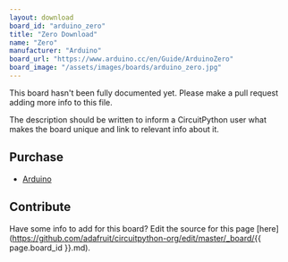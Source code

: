 ```yaml
---
layout: download
board_id: "arduino_zero"
title: "Zero Download"
name: "Zero"
manufacturer: "Arduino"
board_url: "https://www.arduino.cc/en/Guide/ArduinoZero"
board_image: "/assets/images/boards/arduino_zero.jpg"
---
```


This board hasn't been fully documented yet. Please make a pull request adding more info to this file.

The description should be written to inform a CircuitPython user what makes the board unique and link to relevant info about it.

## Purchase
* [Arduino](https://store.arduino.cc/usa/arduino-zero)

## Contribute

Have some info to add for this board? Edit the source for this page [here](https://github.com/adafruit/circuitpython-org/edit/master/_board/{{ page.board_id }}.md).
